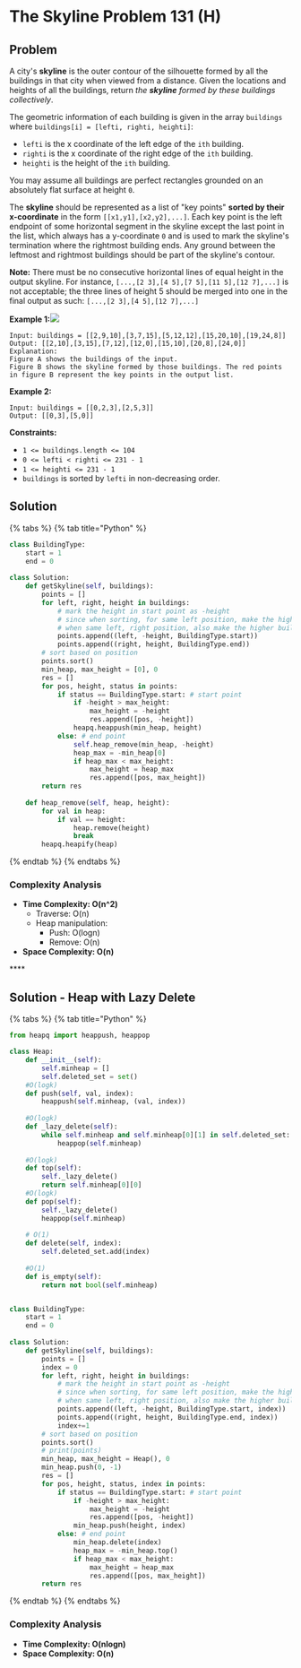 # The Skyline Problem 131 \(H\)

## Problem

A city's **skyline** is the outer contour of the silhouette formed by all the buildings in that city when viewed from a distance. Given the locations and heights of all the buildings, return _the **skyline** formed by these buildings collectively_.

The geometric information of each building is given in the array `buildings` where `buildings[i] = [lefti, righti, heighti]`:

* `lefti` is the x coordinate of the left edge of the `ith` building.
* `righti` is the x coordinate of the right edge of the `ith` building.
* `heighti` is the height of the `ith` building.

You may assume all buildings are perfect rectangles grounded on an absolutely flat surface at height `0`.

The **skyline** should be represented as a list of "key points" **sorted by their x-coordinate** in the form `[[x1,y1],[x2,y2],...]`. Each key point is the left endpoint of some horizontal segment in the skyline except the last point in the list, which always has a y-coordinate `0` and is used to mark the skyline's termination where the rightmost building ends. Any ground between the leftmost and rightmost buildings should be part of the skyline's contour.

**Note:** There must be no consecutive horizontal lines of equal height in the output skyline. For instance, `[...,[2 3],[4 5],[7 5],[11 5],[12 7],...]` is not acceptable; the three lines of height 5 should be merged into one in the final output as such: `[...,[2 3],[4 5],[12 7],...]`

**Example 1:**![](https://assets.leetcode.com/uploads/2020/12/01/merged.jpg)

```text
Input: buildings = [[2,9,10],[3,7,15],[5,12,12],[15,20,10],[19,24,8]]
Output: [[2,10],[3,15],[7,12],[12,0],[15,10],[20,8],[24,0]]
Explanation:
Figure A shows the buildings of the input.
Figure B shows the skyline formed by those buildings. The red points in figure B represent the key points in the output list.
```

**Example 2:**

```text
Input: buildings = [[0,2,3],[2,5,3]]
Output: [[0,3],[5,0]]
```

**Constraints:**

* `1 <= buildings.length <= 104`
* `0 <= lefti < righti <= 231 - 1`
* `1 <= heighti <= 231 - 1`
* `buildings` is sorted by `lefti` in non-decreasing order.

## Solution 

{% tabs %}
{% tab title="Python" %}
```python
class BuildingType:
    start = 1
    end = 0
    
class Solution:
    def getSkyline(self, buildings):
        points = []
        for left, right, height in buildings:
            # mark the height in start point as -height
            # since when sorting, for same left position, make the higher building in the front
            # when same left, right position, also make the higher building in the front (since if the higher one need to popped, should pop first)
            points.append((left, -height, BuildingType.start))
            points.append((right, height, BuildingType.end))
        # sort based on position
        points.sort()
        min_heap, max_height = [0], 0
        res = []
        for pos, height, status in points:
            if status == BuildingType.start: # start point
                if -height > max_height:
                    max_height = -height
                    res.append([pos, -height])
                heapq.heappush(min_heap, height)
            else: # end point
                self.heap_remove(min_heap, -height)
                heap_max = -min_heap[0]
                if heap_max < max_height:
                    max_height = heap_max
                    res.append([pos, max_height])
        return res
    
    def heap_remove(self, heap, height):
        for val in heap:
            if val == height:
                heap.remove(height)
                break
        heapq.heapify(heap)
```
{% endtab %}
{% endtabs %}

### Complexity Analysis

* **Time Complexity: O\(n^2\)**
  * Traverse: O\(n\)
  * Heap manipulation: 
    * Push: O\(logn\)
    * Remove: O\(n\)
* **Space Complexity: O\(n\)**

\*\*\*\*

## Solution - Heap with Lazy Delete

{% tabs %}
{% tab title="Python" %}
```python
from heapq import heappush, heappop

class Heap:
    def __init__(self):
        self.minheap = []
        self.deleted_set = set()
    #O(logk)
    def push(self, val, index):
        heappush(self.minheap, (val, index))
    
    #O(logk)
    def _lazy_delete(self):
        while self.minheap and self.minheap[0][1] in self.deleted_set:
            heappop(self.minheap)
    
    #O(logk)
    def top(self):
        self._lazy_delete()
        return self.minheap[0][0]
    #O(logk)
    def pop(self):
        self._lazy_delete()
        heappop(self.minheap)
    
    # O(1)
    def delete(self, index):
        self.deleted_set.add(index)
    
    #O(1)
    def is_empty(self):
        return not bool(self.minheap)


class BuildingType:
    start = 1
    end = 0
    
class Solution:
    def getSkyline(self, buildings):
        points = []
        index = 0
        for left, right, height in buildings:
            # mark the height in start point as -height
            # since when sorting, for same left position, make the higher building in the front
            # when same left, right position, also make the higher building in the front (since if the higher one need to popped, should pop first)
            points.append((left, -height, BuildingType.start, index))
            points.append((right, height, BuildingType.end, index))
            index+=1
        # sort based on position
        points.sort()
        # print(points)
        min_heap, max_height = Heap(), 0
        min_heap.push(0, -1)
        res = []
        for pos, height, status, index in points:
            if status == BuildingType.start: # start point
                if -height > max_height:
                    max_height = -height
                    res.append([pos, -height])
                min_heap.push(height, index)
            else: # end point
                min_heap.delete(index)
                heap_max = -min_heap.top()
                if heap_max < max_height:
                    max_height = heap_max
                    res.append([pos, max_height])
        return res
```
{% endtab %}
{% endtabs %}

### Complexity Analysis

* **Time Complexity: O\(nlogn\)**
* **Space Complexity: O\(n\)**

